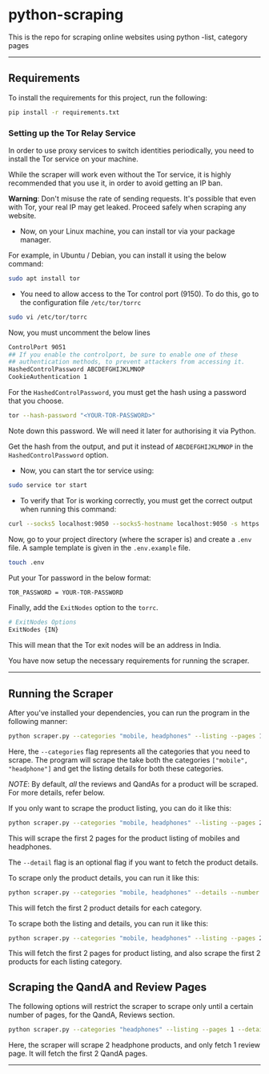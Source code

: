 # python-scraping

This is the repo for scraping online websites using python -list, category pages

**********

## Requirements

To install the requirements for this project, run the following:

```bash
pip install -r requirements.txt
```

### Setting up the Tor Relay Service

In order to use proxy services to switch identities periodically, you need to install the Tor service on your machine.

While the scraper will work even without the Tor service, it is highly recommended that you use it, in order to avoid getting an IP ban.

**Warning**: Don't misuse the rate of sending requests. It's possible that even with Tor, your real IP may get leaked. Proceed safely when scraping any website.

* Now, on your Linux machine, you can install tor via your package manager.

For example, in Ubuntu / Debian, you can install it using the below command:

```bash
sudo apt install tor
```

* You need to allow access to the Tor control port (9150). To do this, go to the configuration file `/etc/tor/torrc`

```bash
sudo vi /etc/tor/torrc
```

Now, you must uncomment the below lines

```bash
ControlPort 9051
## If you enable the controlport, be sure to enable one of these
## authentication methods, to prevent attackers from accessing it.
HashedControlPassword ABCDEFGHIJKLMNOP
CookieAuthentication 1
```

For the `HashedControlPassword`, you must get the hash using a password that you choose.

```bash
tor --hash-password "<YOUR-TOR-PASSWORD>"
```

Note down this password. We will need it later for authorising it via Python.

Get the hash from the output, and put it instead of `ABCDEFGHIJKLMNOP` in the `HashedControlPassword` option.


* Now, you can start the tor service using:

```bash
sudo service tor start
```

* To verify that Tor is working correctly, you must get the correct output when running this command:

```bash
curl --socks5 localhost:9050 --socks5-hostname localhost:9050 -s https://check.torproject.org/ | cat | grep -m 1 Congratulations | xargs
```

Now, go to your project directory (where the scraper is) and create a `.env` file. A sample template is given in the `.env.example` file.

```bash
touch .env
```

Put your Tor password in the below format:

```bash
TOR_PASSWORD = YOUR-TOR-PASSWORD
```

Finally, add the `ExitNodes` option to the `torrc`.

```bash
# ExitNodes Options
ExitNodes {IN}
```

This will mean that the Tor exit nodes will be an address in India. 

You have now setup the necessary requirements for running the scraper.

************

## Running the Scraper

After you've installed your dependencies, you can run the program in the following manner:

```bash
python scraper.py --categories "mobile, headphones" --listing --pages 1 --detail --number 2
```

Here, the `--categories` flag represents all the categories that you need to scrape. The program will scrape the take both the categories `["mobile", "headphone"]` and get the listing details for both these categories.

*NOTE*: By default, _all_ the reviews and QandAs for a product will be scraped. For more details, refer below.

If you only want to scrape the product listing, you can do it like this:

```bash
python scraper.py --categories "mobile, headphones" --listing --pages 2
```

This will scrape the first 2 pages for the product listing of mobiles and headphones.

The `--detail` flag is an optional flag if you want to fetch the product details.

To scrape only the product details, you can run it like this:

```bash
python scraper.py --categories "mobile, headphones" --details --number 2
```

This will fetch the first 2 product details for each category.

To scrape both the listing and details, you can run it like this:

```bash
python scraper.py --categories "mobile, headphones" --listing --pages 2 --detail --number 2
```

This will fetch the first 2 pages for product listing, and also scrape the first 2 products for each listing category.

## Scraping the QandA and Review Pages

The following options will restrict the scraper to scrape only until a certain number of pages, for the QandA, Reviews section.

```bash
python scraper.py --categories "headphones" --listing --pages 1 --detail --number 2 --review_pages 1 --qanda_pages 2
```

Here, the scraper will scrape 2 headphone products, and only fetch 1 review page. It will fetch the first 2 QandA pages.

***********